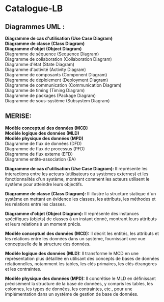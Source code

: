 # Catalogue-LB

<h2>Diagrammes UML :</h2>

<b>Diagramme de cas d'utilisation (Use Case Diagram)</b><br>
<b>Diagramme de classe (Class Diagram)</b><br>
<b>Diagramme d'objet (Object Diagram)</b><br>
Diagramme de séquence (Sequence Diagram)<br>
Diagramme de collaboration (Collaboration Diagram)<br>
Diagramme d'état (State Diagram)<br>
Diagramme d'activité (Activity Diagram)<br>
Diagramme de composants (Component Diagram)<br>
Diagramme de déploiement (Deployment Diagram)<br>
Diagramme de communication (Communication Diagram)<br>
Diagramme de timing (Timing Diagram)<br>
Diagramme de packages (Package Diagram)<br>
Diagramme de sous-système (Subsystem Diagram)<br>

 <h2>MERISE: </h2>

<b>Modèle conceptuel des données (MCD)</b><br>
<b>Modèle logique des données (MLD)</b><br>
<b>Modèle physique des données (MPD)</b><br>
Diagramme de flux de données (DFD)<br>
Diagramme de flux de processus (PFD)<br>
Diagramme de flux externe (EFD)<br>
Diagramme entité-association (EA)<br>

<b>Diagramme de cas d'utilisation (Use Case Diagram):</b> Il représente les interactions entre les acteurs (utilisateurs ou systèmes externes) et les fonctionnalités d'un système, montrant comment les acteurs utilisent le système pour atteindre leurs objectifs.

<b>Diagramme de classe (Class Diagram):</b> Il illustre la structure statique d'un système en mettant en évidence les classes, les attributs, les méthodes et les relations entre les classes.

<b>Diagramme d'objet (Object Diagram):</b> Il représente des instances spécifiques (objets) de classes à un instant donné, montrant leurs attributs et leurs relations à un moment précis.

<b>Modèle conceptuel des données (MCD):</b> Il décrit les entités, les attributs et les relations entre les données dans un système, fournissant une vue conceptuelle de la structure des données.

<b>Modèle logique des données (MLD):</b> Il transforme le MCD en une représentation plus détaillée en utilisant des concepts de bases de données relationnelles, notamment les tables, les clés primaires, les clés étrangères et les contraintes.

<b>Modèle physique des données (MPD):</b> Il concrétise le MLD en définissant précisément la structure de la base de données, y compris les tables, les colonnes, les types de données, les contraintes, etc., pour une implémentation dans un système de gestion de base de données.